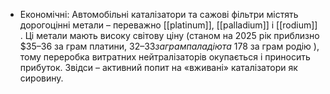 
  

- Економічні: Автомобільні каталізатори та сажові фільтри містять дорогоцінні метали – переважно [[platinum]], [[palladium]] і [[rodium]] . Ці метали мають високу світову ціну (станом на 2025 рік приблизно $35–36 за грам платини, $32–33 за грам паладію та ~$178 за грам родію ), тому переробка витратних нейтралізаторів окупається і приносить прибуток. Звідси – активний попит на «вживані» каталізатори як сировину.